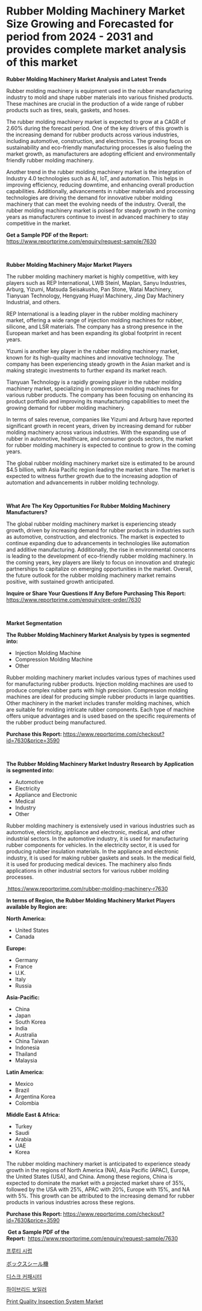 <p><h1>Rubber Molding Machinery Market Size Growing and Forecasted for period from 2024 - 2031 and provides complete market analysis of this market</h1></p><p><strong>Rubber Molding Machinery Market Analysis and Latest Trends</strong></p>
<p><p>Rubber molding machinery is equipment used in the rubber manufacturing industry to mold and shape rubber materials into various finished products. These machines are crucial in the production of a wide range of rubber products such as tires, seals, gaskets, and hoses.</p><p>The rubber molding machinery market is expected to grow at a CAGR of 2.60% during the forecast period. One of the key drivers of this growth is the increasing demand for rubber products across various industries, including automotive, construction, and electronics. The growing focus on sustainability and eco-friendly manufacturing processes is also fueling the market growth, as manufacturers are adopting efficient and environmentally friendly rubber molding machinery.</p><p>Another trend in the rubber molding machinery market is the integration of Industry 4.0 technologies such as AI, IoT, and automation. This helps in improving efficiency, reducing downtime, and enhancing overall production capabilities. Additionally, advancements in rubber materials and processing technologies are driving the demand for innovative rubber molding machinery that can meet the evolving needs of the industry. Overall, the rubber molding machinery market is poised for steady growth in the coming years as manufacturers continue to invest in advanced machinery to stay competitive in the market.</p></p>
<p><strong>Get a Sample PDF of the Report:&nbsp;</strong> <a href="https://www.reportprime.com/enquiry/request-sample/7630">https://www.reportprime.com/enquiry/request-sample/7630</a></p>
<p>&nbsp;</p>
<p><strong>Rubber Molding Machinery Major Market Players</strong></p>
<p><p>The rubber molding machinery market is highly competitive, with key players such as REP International, LWB Steinl, Maplan, Sanyu Industries, Arburg, Yizumi, Matsuda Seisakusho, Pan Stone, Watai Machinery, Tianyuan Technology, Hengyang Huayi Machinery, Jing Day Machinery Industrial, and others.</p><p>REP International is a leading player in the rubber molding machinery market, offering a wide range of injection molding machines for rubber, silicone, and LSR materials. The company has a strong presence in the European market and has been expanding its global footprint in recent years.</p><p>Yizumi is another key player in the rubber molding machinery market, known for its high-quality machines and innovative technology. The company has been experiencing steady growth in the Asian market and is making strategic investments to further expand its market reach.</p><p>Tianyuan Technology is a rapidly growing player in the rubber molding machinery market, specializing in compression molding machines for various rubber products. The company has been focusing on enhancing its product portfolio and improving its manufacturing capabilities to meet the growing demand for rubber molding machinery.</p><p>In terms of sales revenue, companies like Yizumi and Arburg have reported significant growth in recent years, driven by increasing demand for rubber molding machinery across various industries. With the expanding use of rubber in automotive, healthcare, and consumer goods sectors, the market for rubber molding machinery is expected to continue to grow in the coming years.</p><p>The global rubber molding machinery market size is estimated to be around $4.5 billion, with Asia Pacific region leading the market share. The market is expected to witness further growth due to the increasing adoption of automation and advancements in rubber molding technology.</p></p>
<p>&nbsp;</p>
<p><strong>What Are The Key Opportunities For Rubber Molding Machinery Manufacturers?</strong></p>
<p><p>The global rubber molding machinery market is experiencing steady growth, driven by increasing demand for rubber products in industries such as automotive, construction, and electronics. The market is expected to continue expanding due to advancements in technologies like automation and additive manufacturing. Additionally, the rise in environmental concerns is leading to the development of eco-friendly rubber molding machinery. In the coming years, key players are likely to focus on innovation and strategic partnerships to capitalize on emerging opportunities in the market. Overall, the future outlook for the rubber molding machinery market remains positive, with sustained growth anticipated.</p></p>
<p><strong>Inquire or Share Your Questions If Any Before Purchasing This Report:</strong> <a href="https://www.reportprime.com/enquiry/pre-order/7630">https://www.reportprime.com/enquiry/pre-order/7630</a></p>
<p>&nbsp;</p>
<p><strong>Market Segmentation</strong></p>
<p><strong>The Rubber Molding Machinery Market Analysis by types is segmented into:</strong></p>
<p><ul><li>Injection Molding Machine</li><li>Compression Molding Machine</li><li>Other</li></ul></p>
<p><p>Rubber molding machinery market includes various types of machines used for manufacturing rubber products. Injection molding machines are used to produce complex rubber parts with high precision. Compression molding machines are ideal for producing simple rubber products in large quantities. Other machinery in the market includes transfer molding machines, which are suitable for molding intricate rubber components. Each type of machine offers unique advantages and is used based on the specific requirements of the rubber product being manufactured.</p></p>
<p><strong>Purchase this Report:&nbsp;</strong><a href="https://www.reportprime.com/checkout?id=7630&price=3590">https://www.reportprime.com/checkout?id=7630&price=3590</a></p>
<p>&nbsp;</p>
<p><strong>The Rubber Molding Machinery Market Industry Research by Application is segmented into:</strong></p>
<p><ul><li>Automotive</li><li>Electricity</li><li>Appliance and Electronic</li><li>Medical</li><li>Industry</li><li>Other</li></ul></p>
<p><p>Rubber molding machinery is extensively used in various industries such as automotive, electricity, appliance and electronic, medical, and other industrial sectors. In the automotive industry, it is used for manufacturing rubber components for vehicles. In the electricity sector, it is used for producing rubber insulation materials. In the appliance and electronic industry, it is used for making rubber gaskets and seals. In the medical field, it is used for producing medical devices. The machinery also finds applications in other industrial sectors for various rubber molding processes.</p></p>
<p><a href="https://www.reportprime.com/rubber-molding-machinery-r7630">&nbsp;https://www.reportprime.com/rubber-molding-machinery-r7630</a></p>
<p><strong>In terms of Region, the Rubber Molding Machinery Market Players available by Region are:</strong></p>
<p>
    <p> <strong> North America: </strong>
        <ul>
            <li>United States</li>
            <li>Canada</li>
        </ul>
        </p> 
    <p> <strong> Europe: </strong>
        <ul>
            <li>Germany</li>
            <li>France</li>
            <li>U.K.</li>
            <li>Italy</li>
            <li>Russia</li>
        </ul>
        </p> 
    <p> <strong> Asia-Pacific: </strong>
        <ul>
            <li>China</li>
            <li>Japan</li>
            <li>South Korea</li>
            <li>India</li>
            <li>Australia</li>
            <li>China Taiwan</li>
            <li>Indonesia</li>
            <li>Thailand</li>
            <li>Malaysia</li>
        </ul>
        </p> 
    <p> <strong> Latin America: </strong>
        <ul>
            <li>Mexico</li>
            <li>Brazil</li>
            <li>Argentina Korea</li>
            <li>Colombia</li>
        </ul>
        </p> 
    <p> <strong> Middle East & Africa: </strong>
        <ul>
            <li>Turkey</li>
            <li>Saudi</li>
            <li>Arabia</li>
            <li>UAE</li>
            <li>Korea</li>
        </ul>
    </p>
    </p>
<p><p>The rubber molding machinery market is anticipated to experience steady growth in the regions of North America (NA), Asia Pacific (APAC), Europe, the United States (USA), and China. Among these regions, China is expected to dominate the market with a projected market share of 35%, followed by the USA with 25%, APAC with 20%, Europe with 15%, and NA with 5%. This growth can be attributed to the increasing demand for rubber products in various industries across these regions.</p></p>
<p><strong>Purchase this Report: </strong><a href="https://www.reportprime.com/checkout?id=7630&price=3590">https://www.reportprime.com/checkout?id=7630&price=3590</a></p>
<p>&nbsp;<strong>Get a Sample PDF of the Report:&nbsp;&nbsp;</strong><a href="https://www.reportprime.com/enquiry/request-sample/7630">https://www.reportprime.com/enquiry/request-sample/7630</a></p>
<p><strong></strong></p>
<p><p><a href="https://github.com/sammyUltyylrich9067856/Market-Research-Report-List-1/blob/main/752011825275.md">프루티 시럽</a></p><p><a href="https://medium.com/@nicholas.ellison0076890/%E3%83%9C%E3%83%83%E3%82%AF%E3%82%B9%E3%82%B7%E3%83%BC%E3%83%AA%E3%83%B3%E3%82%B0%E3%83%9E%E3%82%B7%E3%83%B3%E5%B8%82%E5%A0%B4%E3%81%AF-%E5%B8%82%E5%A0%B4%E3%82%B7%E3%82%A7%E3%82%A2-%E5%B8%82%E5%A0%B4%E5%8B%95%E5%90%91-%E5%B8%82%E5%A0%B4%E6%88%90%E9%95%B7%E3%81%AB%E9%96%A2%E3%81%99%E3%82%8B%E6%83%85%E5%A0%B1%E3%82%92%E6%8F%90%E4%BE%9B%E3%81%97%E3%81%BE%E3%81%99-42a71788e207">ボックスシール機</a></p><p><a href="https://medium.com/@jadenraynor/%EB%94%94%EC%8A%A4%ED%81%AC-%EC%BD%98%EB%8D%B4%EC%84%9C-%EC%8B%9C%EC%9E%A5-%EC%A1%B0%EC%82%AC-%EB%B3%B4%EA%B3%A0%EC%84%9C-%EA%B7%B8-%EC%97%AD%EC%82%AC-%EB%B0%8F-2024%EB%85%84%EB%B6%80%ED%84%B0-2031%EB%85%84%EA%B9%8C%EC%A7%80%EC%9D%98-%EC%98%88%EC%B8%A1-b6f8cfaa8d5d">디스크 커패시터</a></p><p><a href="https://github.com/Elenrrera7685/Market-Research-Report-List-1/blob/main/414746025060.md">하이브리드 보일러</a></p><p><a href="https://github.com/Whitneyboyettebo9kiw7yr13/Market-Research-Report-List-2/blob/main/print-quality-inspection-system-market.md">Print Quality Inspection System Market</a></p></p>